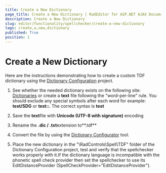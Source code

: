 ```yaml
---
title: Create a New Dictionary
page_title: Create a New Dictionary | RadEditor for ASP.NET AJAX Documentation
description: Create a New Dictionary
slug: editor/functionality/spellchecker/create-a-new-dictionary
tags: create,a,new,dictionary
published: True
position: 1
---
```


# Create a New Dictionary

Here are the instructions demonstrating how to create a custom TDF dictionary using the [Dictionary Configuration](http://www.telerik.com/support/code-library/using-openoffice-spell-provider-in-radspell) project.

1. See whether the needed dictionary exists on the following site: [Dictionaries](http://extensions.openoffice.org/en/search?f[0]=field_project_tags%3A157) or create a **text** file following the "word-per-line" rule. You should exclude any special symbols after each word for example: **test/SDG** or **test::**. The correct syntax is **test**

1. Save the **text**file with **Unicode (UTF-8 with signature)** encoding

1. Rename the **.dic / .txt**extension to**.tdf**

1. Convert the file by using the [Dictionary Configurator](http://www.telerik.com/support/code-library/dictionary-configuration) tool.

1. Place the new dictionary in the "\RadControls\Spell\TDF" folder of the Dictionary Configuration project, test and verify that the spellchecker works properly with it.If the dictionary language is incompatible with the phonetic spell check provider then set the spellchecker to use its EditDistanceProvider (SpellCheckProvider="EditDistanceProvider").
